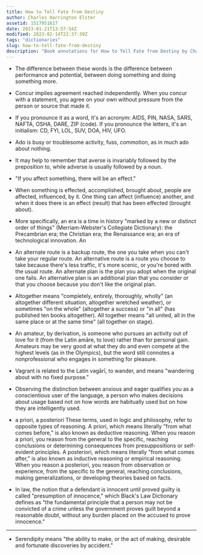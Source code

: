 ```yaml
---
title: How to Tell Fate from Destiny
author: Charles Harrington Elster
assetid: 1517951617
date: 2023-01-21T13:57:54Z
modified: 2023-02-14T22:37:39Z
tags: "dictionaries"
slug: how-to-tell-fate-from-destiny
description: "Book annotations for How to Tell Fate from Destiny by Charles Harrington Elster"
---
```


*  The difference between these words is the difference between performance and potential, between doing something and doing something more.

*  Concur implies agreement reached independently. When you concur with a statement, you agree on your own without pressure from the person or source that made it.

*  If you pronounce it as a word, it's an acronym: AIDS, PIN, NASA, SARS, NAFTA, OSHA, DARE, ZIP (code). If you pronounce the letters, it's an initialism: CD, FYI, LOL, SUV, DOA, HIV, UFO.

*  Ado is busy or troublesome activity, fuss, commotion, as in much ado about nothing.

*  It may help to remember that averse is invariably followed by the preposition to, while adverse is usually followed by a noun.

*  "If you affect something, there will be an effect."

*  When something is effected, accomplished, brought about, people are affected, influenced, by it. One thing can affect (influence) another, and when it does there is an effect (result) that has been effected (brought about).

*  More specifically, an era is a time in history "marked by a new or distinct order of things" (Merriam-Webster's Collegiate Dictionary): the Precambrian era; the Christian era; the Renaissance era; an era of technological innovation. An

*  An alternate route is a backup route, the one you take when you can't take your regular route. An alternative route is a route you choose to take because there's less traffic, it's more scenic, or you're bored with the usual route. An alternate plan is the plan you adopt when the original one fails. An alternative plan is an additional plan that you consider or that you choose because you don't like the original plan.

*  Altogether means "completely, entirely, thoroughly, wholly" (an altogether different situation, altogether wretched weather), or sometimes "on the whole" (altogether a success) or "in all" (has published ten books altogether). All together means "all united, all in the same place or at the same time" (all together on stage).

*  An amateur, by derivation, is someone who pursues an activity out of love for it (from the Latin amāre, to love) rather than for personal gain. Amateurs may be very good at what they do and even compete at the highest levels (as in the Olympics), but the word still connotes a nonprofessional who engages in something for pleasure.

*  Vagrant is related to the Latin vagārī, to wander, and means "wandering about with no fixed purpose."

*  Observing the distinction between anxious and eager qualifies you as a conscientious user of the language, a person who makes decisions about usage based not on how words are habitually used but on how they are intelligently used.

*  a priori, a posteriori
   These terms, used in logic and philosophy, refer to opposite types of reasoning. A priori, which means literally "from what comes before," is also known as deductive reasoning. When you reason a priori, you reason from the general to the specific, reaching conclusions or determining consequences from presuppositions or self-evident principles. A posteriori, which means literally "from what comes after," is also known as inductive reasoning or empirical reasoning. When you reason a posteriori, you reason from observation or experience, from the specific to the general, reaching conclusions, making generalizations, or developing theories based on facts.

*  In law, the notion that a defendant is innocent until proved guilty is called "presumption of innocence," which Black's Law Dictionary defines as "the fundamental principle that a person may not be convicted of a crime unless the government proves guilt beyond a reasonable doubt, without any burden placed on the accused to prove innocence."

---

*  Serendipity means "the ability to make, or the act of making, desirable and fortunate discoveries by accident."

